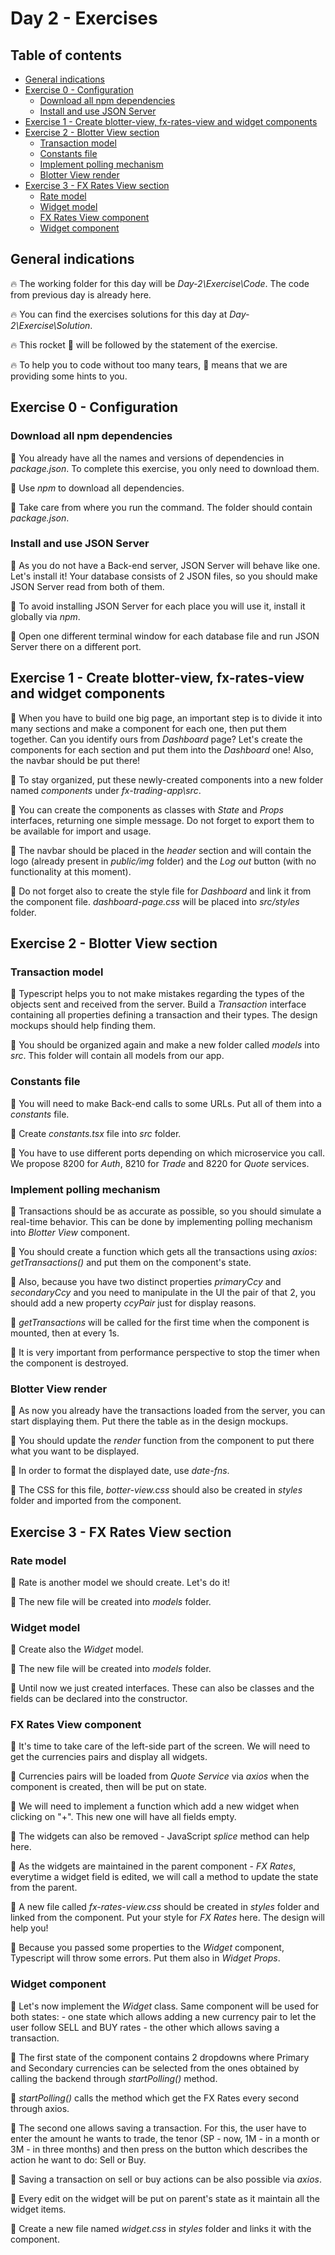 # Day 2 - Exercises

## Table of contents

- [General indications](#general-indications)
- [Exercise 0 - Configuration](#exercise-0---configuration)
  - [Download all npm dependencies](#download-all-npm-dependencies)
  - [Install and use JSON Server](#install-and-use-json-server)
- [Exercise 1 - Create blotter-view, fx-rates-view and widget components](#exercise-1---create-blotter-view-fx-rates-view-and-widget-components)
- [Exercise 2 - Blotter View section](#exercise-2---blotter-view-section)
  - [Transaction model](#transaction-model)
  - [Constants file](#constants-file)
  - [Implement polling mechanism](#implement-polling-mechanism)
  - [Blotter View render](#blotter-view-render)
- [Exercise 3 - FX Rates View section](#exercise-3---fx-rates-view-section)
  - [Rate model](#rate-model)
  - [Widget model](#widget-model)
  - [FX Rates View component](#fx-rates-view-component)
  - [Widget component](#widget-component)

## General indications

🔥 The working folder for this day will be _Day-2\Exercise\Code_. The code from previous day is already here.

🔥 You can find the exercises solutions for this day at _Day-2\Exercise\Solution_.

🔥 This rocket 🚀 will be followed by the statement of the exercise.

🔥 To help you to code without too many tears, 🎁 means that we are providing some hints to you.

## Exercise 0 - Configuration

### Download all npm dependencies

🚀 You already have all the names and versions of dependencies in *package.json*. To complete this exercise, you only need to download them.

  🎁 Use *npm* to download all dependencies.

  🎁 Take care from where you run the command. The folder should contain *package.json*.

### Install and use JSON Server

🚀 As you do not have a Back-end server, JSON Server will behave like one. Let's install it! Your database consists of 2 JSON files, so you should make JSON Server read from both of them.

  🎁 To avoid installing JSON Server for each place you will use it, install it globally via *npm*.

  🎁 Open one different terminal window for each database file and run JSON Server there on a different port.

## Exercise 1 - Create blotter-view, fx-rates-view and widget components

🚀 When you have to build one big page, an important step is to divide it into many sections and make a component for each one, then put them together. Can you identify ours from *Dashboard* page? Let's create the components for each section and put them into the *Dashboard* one! Also, the navbar should be put there!

 🎁 To stay organized, put these newly-created components into a new folder named *components* under *fx-trading-app\src*.

 🎁 You can create the components as classes with *State* and *Props* interfaces, returning one simple message. Do not forget to export them to be available for import and usage.

 🎁 The navbar should be placed in the *header* section and will contain the logo (already present in *public/img* folder) and the *Log out* button (with no functionality at this moment).

 🎁 Do not forget also to create the style file for *Dashboard* and link it from the component file. *dashboard-page.css* will be placed into *src/styles* folder.

## Exercise 2 - Blotter View section

### Transaction model

🚀 Typescript helps you to not make mistakes regarding the types of the objects sent and received from the server. Build a *Transaction* interface containing all properties defining a transaction and their types. The design mockups should help finding them.

 🎁 You should be organized again and make a new folder called *models* into _src_. This folder will contain all models from our app.

### Constants file

🚀 You will need to make Back-end calls to some URLs. Put all of them into a *constants* file.

  🎁 Create *constants.tsx* file into _src_ folder.

  🎁 You have to use different ports depending on which microservice you call. We propose 8200 for *Auth*, 8210 for *Trade* and 8220 for *Quote* services.

### Implement polling mechanism

🚀 Transactions should be as accurate as possible, so you should simulate a real-time behavior. This can be done by implementing polling mechanism into *Blotter View* component.

  🎁 You should create a function which gets all the transactions using *axios*: *getTransactions()* and put them on the component's state.

  🎁 Also, because you have two distinct properties *primaryCcy* and *secondaryCcy* and you need to manipulate in the UI the pair of that 2, you should add a new property *ccyPair* just for display reasons.

  🎁 *getTransactions* will be called for the first time when the component is mounted, then at every 1s.

  🎁 It is very important from performance perspective to stop the timer when the component is destroyed.

### Blotter View render

🚀 As now you already have the transactions loaded from the server, you can start displaying them. Put there the table as in the design mockups.
  
  🎁 You should update the *render* function from the component to put there what you want to be displayed.

  🎁 In order to format the displayed date, use *date-fns*.

  🎁 The CSS for this file, *botter-view.css* should also be created in *styles* folder and imported from the component.

## Exercise 3 - FX Rates View section

### Rate model

🚀 Rate is another model we should create. Let's do it!

  🎁 The new file will be created into *models* folder.

### Widget model

🚀 Create also the *Widget* model.

  🎁 The new file will be created into *models* folder.

  🎁 Until now we just created interfaces. These can also be classes and the fields can be declared into the constructor.

### FX Rates View component

🚀 It's time to take care of the left-side part of the screen. We will need to get the currencies pairs and display all widgets.

  🎁 Currencies pairs will be loaded from *Quote Service* via *axios* when the component is created, then will be put on state.

  🎁 We will need to implement a function which add a new widget when clicking on "+". This new one will have all fields empty.

  🎁 The widgets can also be removed - JavaScript *splice* method can help here.

  🎁 As the widgets are maintained in the parent component - *FX Rates*, everytime a widget field is edited, we will call a method to update the state from the parent.

  🎁 A new file called _fx-rates-view.css_ should be created in *styles* folder and linked from the component. Put your style for *FX Rates* here. The design will help you!

  🎁 Because you passed some properties to the *Widget* component, Typescript will throw some errors. Put them also in *Widget Props*.

### Widget component

🚀 Let's now implement the *Widget* class. Same component will be used for both states:
    - one state which allows adding a new currency pair to let the user follow SELL and BUY rates
    - the other which allows saving a transaction.

 🎁 The first state of the component contains 2 dropdowns where Primary and Secondary currencies can be selected from the ones obtained by calling the backend through *startPolling()* method.

 🎁 *startPolling()* calls the method which get the FX Rates every second through axios.

 🎁 The second one allows saving a transaction. For this, the user have to enter the amount he wants to trade, the tenor (SP - now, 1M - in a month or 3M - in three months) and then press on the button which describes the action he want to do: Sell or Buy.

 🎁 Saving a transaction on sell or buy actions can be also possible via *axios*.

 🎁 Every edit on the widget will be put on parent's state as it maintain all the widget items.

 🎁 Create a new file named *widget.css* in *styles* folder and links it with the component.
